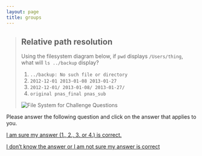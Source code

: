 ```yaml
---
layout: page
title: groups
---
```



> ## Relative path resolution
> 
> Using the filesystem diagram below, if `pwd` displays `/Users/thing`,
> what will `ls ../backup` display?
> 
> 1.  `../backup: No such file or directory`
> 2.  `2012-12-01 2013-01-08 2013-01-27`
> 3.  `2012-12-01/ 2013-01-08/ 2013-01-27/`
> 4.  `original pnas_final pnas_sub`
> 
> ![File System for Challenge Questions](../fig/filesystem-challenge.svg)



Please answer the following question and click on the answer that applies to you.

[I am sure my answer (1., 2., 3. or 4.) is correct.](http://www.datacarpentry.org/shell-genomics/decision2/)

[I don’t know the answer or I am not sure my answer is correct](http://www.datacarpentry.org/shell-genomics/decision4/)
